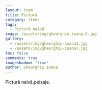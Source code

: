 ```yaml
---
layout: item
title: Pictură
category: items
tags:
  - Pictură naivă
image: /assets/img/gheorghiu-ioana-8.jpg
gallery:
  - /assets/img/gheorghiu-ioana2.jpg
  - /assets/img/gheorghiu-ioana7.jpg
toc: false
comments: true
imageshadow: "true"
author: Gheorghiu Ioana
---
```

Pictură naivă,peisaje.